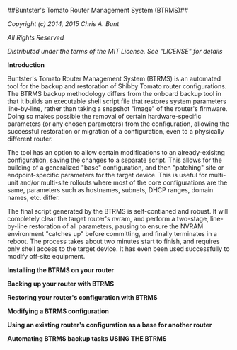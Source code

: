 ##Buntster's Tomato Router Management System (BTRMS)##

*Copyright (c) 2014, 2015 Chris A. Bunt*

*All Rights Reserved*

*Distributed under the terms of the MIT License. See "LICENSE" for details*

**Introduction**

Buntster's Tomato Router Management System (BTRMS) is an automated tool for the backup and restoration of Shibby Tomato router
configurations. The BTRMS backup methodology differs from the onboard backup tool in that it builds an executable shell script 
file that restores system parameters line-by-line, rather than taking a snapshot "image" of the router's firmware. Doing so makes
possible the removal of certain hardware-specific parameters (or any chosen parameters) from the configuration, allowing the
successful restoration or migration of a configuration, even to a physically different router.

The tool has an option to allow certain modifications to an already-exisitng configuration, saving the changes to a separate script.
This allows for the building of a generalized "base" configuration, and then "patching" site or endpoint-specific parameters for the
target device. This is useful for multi-unit and/or multi-site rollouts where most of the core configurations are the same, parameters
such as hostnames, subnets, DHCP ranges, domain names, etc. differ.

The final script generated by the BTRMS is self-contianed and robust. It will completely clear the target router's nvram, and perform
a two-stage, line-by-line restoration of all parameters, pausing to ensure the NVRAM environment "catches up" before committing, and
finally terminates in a reboot. The process takes about two minutes start to finish, and requires only shell access to the target
device. It has even been used successfully to modify off-site equipment.

**Installing the BTRMS on your router**

**Backing up your router with BTRMS**

**Restoring your router's configuration with BTRMS**

**Modifying a BTRMS configuration**

**Using an existing router's configuration as a base for another router**

**Automating BTRMS backup tasks**
**USING THE BTRMS**

